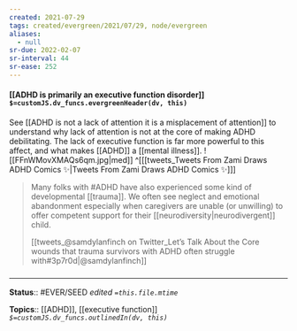 ```yaml
---
created: 2021-07-29
tags: created/evergreen/2021/07/29, node/evergreen
aliases:
  - null
sr-due: 2022-02-07
sr-interval: 44
sr-ease: 252
---
```


#### [[ADHD is primarily an executive function disorder]] `$=customJS.dv_funcs.evergreenHeader(dv, this)`

See [[ADHD is not a lack of attention it is a misplacement of attention]] to understand why lack of attention is not at the core of making ADHD debilitating. The lack of executive function is far more powerful to this affect, and what makes [[ADHD]] a [[mental illness]].
![[FFnWMovXMAQs6qm.jpg|med]]   ^[[[tweets_Tweets From Zami Draws ADHD Comics ✨|Tweets From Zami Draws ADHD Comics ✨]]]

> Many folks with \#ADHD have also experienced some kind of developmental [[trauma]]. We often see neglect and emotional abandonment especially when caregivers are unable (or unwilling) to offer competent support for their [[neurodiversity|neurodivergent]] child.
> 
> [[tweets_@samdylanfinch on Twitter_Let’s Talk About the Core wounds that trauma survivors with ADHD often struggle with#3p7r0d|@samdylanfinch]]

### <hr class="footnote"/>

**Status**:: #EVER/SEED 
*edited `=this.file.mtime`*

**Topics**:: [[ADHD]], [[executive function]]
*`$=customJS.dv_funcs.outlinedIn(dv, this)`*

